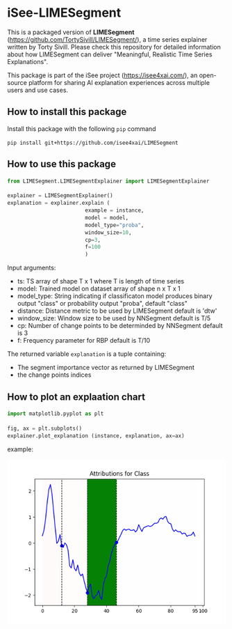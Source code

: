 # iSee-LIMESegment

This is a packaged version of **LIMESegment** (https://github.com/TortySivill/LIMESegment/), a time series explainer written by Torty Sivill.  Please check this repository for detailed information about how LIMESegment can deliver "Meaningful, Realistic Time Series Explanations". 

This package is part of the iSee project (https://isee4xai.com/), an open-source platform for sharing AI explanation experiences across multiple users and use cases.

## How to install this package

Install this package with the following `pip` command 

`pip install git+https://github.com/isee4xai/LIMESegment`


## How to use this package

```python
from LIMESegment.LIMESegmentExplainer import LIMESegmentExplainer

explainer = LIMESegmentExplainer()
explanation = explainer.explain (
                         example = instance, 
                         model = model,
                         model_type="proba",
                         window_size=10,
                         cp=3,
                         f=100
                         )

```

Input arguments:

<ul> 
  <li> ts: TS array of shape T x 1 where T is length of time series </li>
  <li> model: Trained model on dataset array of shape n x T x 1 </li>
  <li> model_type: String indicating if classificaton model produces binary output "class" or probability output "proba", default     "class" </li>
  <li> distance: Distance metric to be used by LIMESegment default is 'dtw' </li>
  <li> window_size: Window size to be used by NNSegment default is T/5 </li>
  <li> cp: Number of change points to be determinded by NNSegment default is 3 </li>
  <li> f: Frequency parameter for RBP default is T/10 </li>
 </ul> 



The returned variable `explanation` is a tuple containing:
* The segment importance vector as returned by LIMESegment
* the change points indices

## How to plot an explaation chart

```python
import matplotlib.pyplot as plt

fig, ax = plt.subplots()
explainer.plot_explanation (instance, explanation, ax=ax)

```

example:

![Example of an explanation](example_explanation.png)